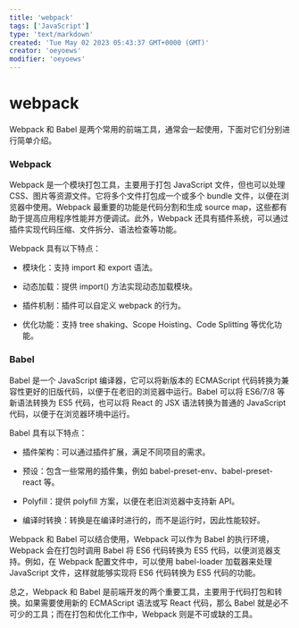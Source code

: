 ```yaml
---
title: 'webpack'
tags: ['JavaScript']
type: 'text/markdown'
created: 'Tue May 02 2023 05:43:37 GMT+0000 (GMT)'
creator: 'oeyoews'
modifier: 'oeyoews'
---
```


# webpack

Webpack 和 Babel 是两个常用的前端工具，通常会一起使用，下面对它们分别进行简单介绍。

### Webpack

Webpack 是一个模块打包工具，主要用于打包 JavaScript 文件，但也可以处理 CSS、图片等资源文件。它将多个文件打包成一个或多个 bundle 文件，以便在浏览器中使用。Webpack 最重要的功能是代码分割和生成 source map，这些都有助于提高应用程序性能并方便调试。此外，Webpack 还具有插件系统，可以通过插件实现代码压缩、文件拆分、语法检查等功能。

Webpack 具有以下特点：

* 模块化：支持 import 和 export 语法。

* 动态加载：提供 import() 方法实现动态加载模块。

* 插件机制：插件可以自定义 webpack 的行为。

* 优化功能：支持 tree shaking、Scope Hoisting、Code Splitting 等优化功能。

### Babel

Babel 是一个 JavaScript 编译器，它可以将新版本的 ECMAScript 代码转换为兼容性更好的旧版代码，以便于在老旧的浏览器中运行。Babel 可以将 ES6/7/8 等新语法转换为 ES5 代码，也可以将 React 的 JSX 语法转换为普通的 JavaScript 代码，以便于在浏览器环境中运行。

Babel 具有以下特点：

* 插件架构：可以通过插件扩展，满足不同项目的需求。

* 预设：包含一些常用的插件集，例如 babel-preset-env、babel-preset-react 等。

* Polyfill：提供 polyfill 方案，以便在老旧浏览器中支持新 API。

* 编译时转换：转换是在编译时进行的，而不是运行时，因此性能较好。

Webpack 和 Babel 可以结合使用，Webpack 可以作为 Babel 的执行环境，Webpack 会在打包时调用 Babel 将 ES6 代码转换为 ES5 代码，以便浏览器支持。例如，在 Webpack 配置文件中，可以使用 babel-loader 加载器来处理 JavaScript 文件，这样就能够实现将 ES6 代码转换为 ES5 代码的功能。

总之，Webpack 和 Babel 是前端开发的两个重要工具，主要用于代码打包和转换。如果需要使用新的 ECMAScript 语法或写 React 代码，那么 Babel 就是必不可少的工具；而在打包和优化工作中，Webpack 则是不可或缺的工具。

